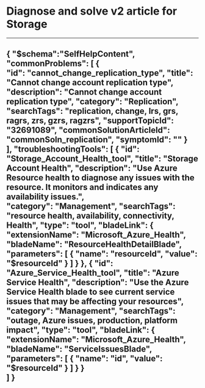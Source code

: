 <properties
pageTitle="Top common problems for storage"
description="Menu based workflow document for top storage problems"        
service="microsoft.storage"
resource="storageaccounts"
ms.author="leakkari"
displayOrder=""
articleId="024fb399-f39d-41b4-a649-a45d5fdad483"
selfHelpType="diagnoseandsolve"
resourceTags=""
productPesIds="15629,16459,16598,16460,16461,16462"
cloudEnvironments="public, blackForest, fairfax, mooncake, usnat, ussec"
ownershipId="StorageMediaEdge_AccountManagement"
/>
# Diagnose and solve v2 article for Storage
---
{
	"$schema":"SelfHelpContent",
	"commonProblems": [
		{				    
			"id": "cannot_change_replication_type",
			"title": "Cannot change account replication type",
			"description": "Cannot change account replication type",
			"category": "Replication",
			"searchTags": "replication, change, lrs, grs, ragrs, zrs, gzrs, ragzrs",
			"supportTopicId": "32691089",
			"commonSolutionArticleId": "commonSoln_replication",
			"symptomId": ""
		}		
	],
	"troubleshootingTools": [
		{
			"id": "Storage_Account_Health_tool",
			"title": "Storage Account Health",
			"description": "Use Azure Resource health to diagnose any issues with the resource. It monitors and indicates any availability issues.",      
			"category": "Management",
			"searchTags": "resource health, availability, connectivity, Health",
			"type": "tool",
			"bladeLink": {
				"extensionName": "Microsoft_Azure_Health",
				"bladeName": "ResourceHealthDetailBlade",
				"parameters": [
					{
						"name": "resourceId",
						"value": "$resourceId"
					}
				]
			}
		},
		{
			"id": "Azure_Service_Health_tool",
			"title": "Azure Service Health",
			"description": "Use the Azure Service Health blade to see current service issues that may be affecting your resources",      
			"category": "Management",
			"searchTags": "outage, Azure issues, production, platform impact",
			"type": "tool",
			"bladeLink": {
				"extensionName": "Microsoft_Azure_Health",
				"bladeName": "ServiceIssuesBlade",
				"parameters": [
					{
						"name": "id",
						"value": "$resourceId"
					}
				]
			}
		}		
	]
}
---